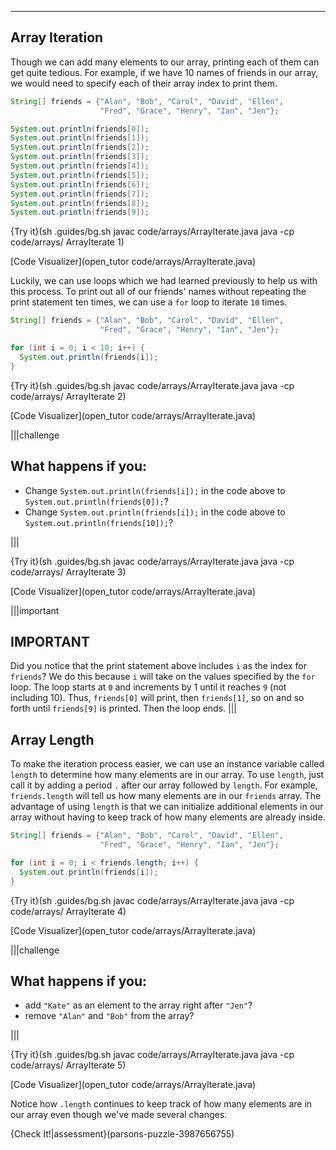 ---

## Array Iteration
Though we can add many elements to our array, printing each of them can get quite tedious. For example, if we have 10 names of friends in our array, we would need to specify each of their array index to print them.

```java
String[] friends = {"Alan", "Bob", "Carol", "David", "Ellen", 
                    "Fred", "Grace", "Henry", "Ian", "Jen"};

System.out.println(friends[0]);
System.out.println(friends[1]);
System.out.println(friends[2]);
System.out.println(friends[3]);
System.out.println(friends[4]);
System.out.println(friends[5]);
System.out.println(friends[6]);
System.out.println(friends[7]);
System.out.println(friends[8]);
System.out.println(friends[9]);
```

{Try it}(sh .guides/bg.sh javac code/arrays/ArrayIterate.java java -cp code/arrays/ ArrayIterate 1)

[Code Visualizer](open_tutor code/arrays/ArrayIterate.java)

Luckily, we can use loops which we had learned previously to help us with this process. To print out all of our friends' names without repeating the print statement ten times, we can use a `for` loop to iterate `10` times.

```java
String[] friends = {"Alan", "Bob", "Carol", "David", "Ellen", 
                    "Fred", "Grace", "Henry", "Ian", "Jen"};

for (int i = 0; i < 10; i++) {
  System.out.println(friends[i]);
}
```

{Try it}(sh .guides/bg.sh javac code/arrays/ArrayIterate.java java -cp code/arrays/ ArrayIterate 2)

[Code Visualizer](open_tutor code/arrays/ArrayIterate.java)

|||challenge
## What happens if you:
* Change `System.out.println(friends[i]);` in the code above to `System.out.println(friends[0]);`?
* Change `System.out.println(friends[i]);` in the code above to `System.out.println(friends[10]);`?

|||

{Try it}(sh .guides/bg.sh javac code/arrays/ArrayIterate.java java -cp code/arrays/ ArrayIterate 3)

[Code Visualizer](open_tutor code/arrays/ArrayIterate.java)

|||important
## IMPORTANT
Did you notice that the print statement above includes `i` as the index for `friends`? We do this because `i` will take on the values specified by the `for` loop. The loop starts at `0` and increments by 1 until it reaches `9` (not including 10). Thus, `friends[0]` will print, then `friends[1]`, so on and so forth until `friends[9]` is printed. Then the loop ends.
|||

## Array Length
To make the iteration process easier, we can use an instance variable called `length` to determine how many elements are in our array. To use `length`, just call it by adding a period `.` after our array followed by `length`. For example, `friends.length` will tell us how many elements are in our `friends` array. The advantage of using `length` is that we can initialize additional elements in our array without having to keep track of how many elements are already inside.

```java
String[] friends = {"Alan", "Bob", "Carol", "David", "Ellen", 
                    "Fred", "Grace", "Henry", "Ian", "Jen"};

for (int i = 0; i < friends.length; i++) {
  System.out.println(friends[i]);
}
```

{Try it}(sh .guides/bg.sh javac code/arrays/ArrayIterate.java java -cp code/arrays/ ArrayIterate 4)

[Code Visualizer](open_tutor code/arrays/ArrayIterate.java)

|||challenge
## What happens if you:
* add `"Kate"` as an element to the array right after `"Jen"`?
* remove `"Alan"` and `"Bob"` from the array?

|||

{Try it}(sh .guides/bg.sh javac code/arrays/ArrayIterate.java java -cp code/arrays/ ArrayIterate 5)

[Code Visualizer](open_tutor code/arrays/ArrayIterate.java)

Notice how `.length` continues to keep track of how many elements are in our array even though we've made several changes.

{Check It!|assessment}(parsons-puzzle-3987656755)
